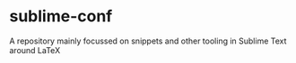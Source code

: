 # sublime-conf

A repository mainly focussed on snippets and other tooling in Sublime Text around LaTeX

